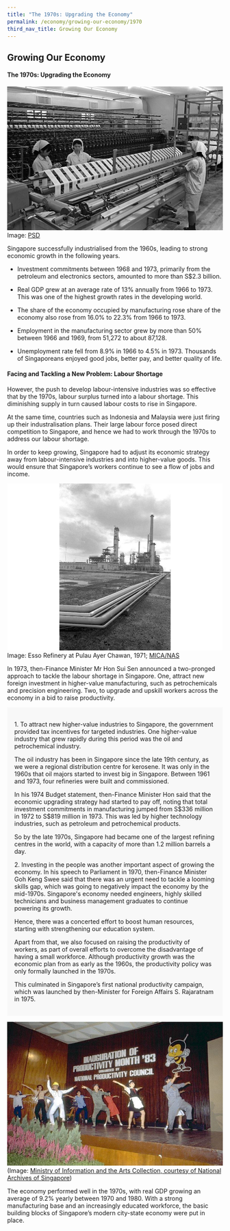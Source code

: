 ```yaml
---
title: "The 1970s: Upgrading the Economy"
permalink: /economy/growing-our-economy/1970
third_nav_title: Growing Our Economy
---
```

## Growing Our Economy
#### The 1970s: Upgrading the Economy
![Alt text for image on Isomer site](/images/economy/growing-our-economy/02a_19980000707_-_0025-lr_qdsqz3o.jpg)
Image: [PSD](https://www.psd.gov.sg/heartofpublicservice/our-institutions/making-a-living-ensuring-growth/)

Singapore successfully industrialised from the 1960s, leading to strong economic growth in the following years. 

* Investment commitments between 1968 and 1973, primarily from the petroleum and electronics sectors, amounted to more than S$2.3 billion. 
* Real GDP grew at an average rate of 13% annually from 1966 to 1973. This was one of the highest growth rates in the developing world. 
* The share of the economy occupied by manufacturing rose  share of the economy also rose from 16.0% to 22.3% from 1966 to 1973.

* Employment in the manufacturing sector grew by more than 50% between 1966 and 1969, from 51,272 to about 87,128. 
* Unemployment rate fell from 8.9% in 1966 to 4.5% in 1973. Thousands of Singaporeans enjoyed good jobs, better pay, and better quality of life. 

#### Facing and Tackling a New Problem: Labour Shortage

However, the push to develop labour-intensive industries was so effective that by the 1970s, labour surplus turned into a labour shortage. This diminishing supply in turn caused labour costs to rise in Singapore. 

At the same time, countries such as Indonesia and Malaysia were just firing up their industralisation plans. Their large labour force posed direct competition to Singapore, and hence we had to work through the 1970s to address our labour shortage.

In order to keep growing, Singapore had to adjust its economic strategy away from labour-intensive industries and into higher-value goods. This would ensure that Singapore’s workers continue to see a flow of jobs and income.

![Alt text for image on Isomer site](/images/economy/growing-our-economy/img0014.jpg)Image: Esso Refinery at Pulau Ayer Chawan, 1971; [MICA/NAS](https://www.nas.gov.sg/archivesonline/photographs/record-details/d78f7c26-1161-11e3-83d5-0050568939ad)

In 1973, then-Finance Minister Mr Hon Sui Sen announced a two-pronged approach to tackle the labour shortage in Singapore. One, attract new foreign investment in higher-value manufacturing, such as petrochemicals and precision engineering. Two, to upgrade and upskill workers across the economy in a bid to raise productivity.


<div style="border:0px solid #0505f8;background-color:#f8f8f8;padding:1.2em;">
<p>1. To attract new higher-value industries to Singapore, the government provided tax incentives for targeted industries. One higher-value industry that grew rapidly during this period was the oil and petrochemical industry.  </p>

<p>The oil industry has been in Singapore since the late 19th century, as we were a regional distribution centre for kerosene. It was only in the 1960s that oil majors started to invest big in Singapore. Between 1961 and 1973, four refineries were built and commissioned. </p>

<p>In his 1974 Budget statement, then-Finance Minister Hon said that the economic upgrading strategy had started to pay off, noting that total investment commitments in manufacturing jumped from S$336 million in 1972 to S$819 million in 1973. This was led by higher technology industries, such as petroleum and petrochemical products. 
	
So by the late 1970s, Singapore had became one of the largest refining centres in the world, with a capacity of more than 1.2 million barrels a day.</p>

<p>2. Investing in the people was another important aspect of growing the economy. In his speech to Parliament in 1970, then-Finance Minister Goh Keng Swee said that there was an urgent need to tackle a looming skills gap, which was going to negatively impact the economy by the mid-1970s. Singapore's economy needed engineers, highly skilled technicians and business management graduates to continue powering its growth.</p>

<p>Hence, there was a concerted effort to boost human resources, starting with strengthening our education system. 
	
Apart from that, we also focused on raising the productivity of workers, as part of overall efforts to overcome the disadvantage of having a small workforce. Although productivity growth was the economic plan from as early as the 1960s, the productivity policy was only formally launched in the 1970s. 
	
This culminated in Singapore’s first national productivity campaign, which was launched by then-Minister for Foreign Affairs S. Rajaratnam in 1975. </p>
</div>

![Alt text for image on Isomer site](/images/economy/growing-our-economy/img0106-2.jpg)
(Image: [Ministry of Information and the Arts Collection, courtesy of National Archives of Singapore](https://www.nas.gov.sg/archivesonline/photographs/record-details/eb75b4db-1161-11e3-83d5-0050568939ad))

The economy performed well in the 1970s, with real GDP growing an average of 9.2% yearly between 1970 and 1980. With a strong manufacturing base and an increasingly educated workforce, the basic building blocks of Singapore’s modern city-state economy were put in place.